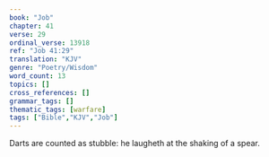 ```yaml
---
book: "Job"
chapter: 41
verse: 29
ordinal_verse: 13918
ref: "Job 41:29"
translation: "KJV"
genre: "Poetry/Wisdom"
word_count: 13
topics: []
cross_references: []
grammar_tags: []
thematic_tags: [warfare]
tags: ["Bible","KJV","Job"]
---
```

Darts are counted as stubble: he laugheth at the shaking of a spear.
